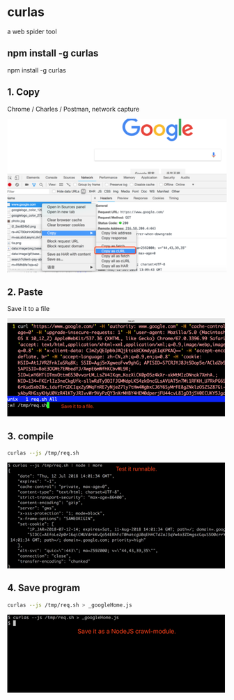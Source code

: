 # curlas

a web spider tool

## npm install -g curlas

npm install -g curlas

## 1. Copy

Chrome / Charles / Postman, network capture

![](_img/1.png)


## 2. Paste
Save it to a file

![](_img/2.png)

## 3. compile

```bash
curlas --js /tmp/req.sh
```

![](_img/3.png)

## 4. Save program

```bash
curlas --js /tmp/req.sh > _googleHome.js
```
![](_img/4.png)





